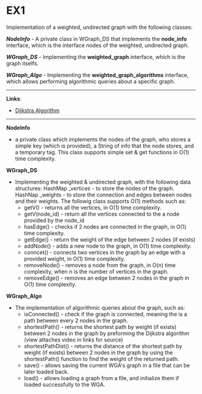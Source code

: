# EX1 

Implementation of a weighted, undirected graph with the following classes:

***NodeInfo*** - A private class in WGraph_DS that implements the **node_info** interface, which is the interface nodes of the weighted, undirected graph.

***WGraph_DS*** - Implementing the **weighted_graph** interface, which is the graph itselfs. 

***WGraph_Algo*** - Implementing the **weighted_graph_algorithms** interface, which allows performing algorithmic queries about a specific graph. 

---------------------------------------------------------
**Links**: 
- [Dijkstra Algorithm](https://www.coursera.org/lecture/advanced-data-structures/core-dijkstras-algorithm-2ctyF)

---------------------------------------------------------

**NodeInfo** 
- a private class which implements the nodes of the graph, who stores a simple key (which is provided), a String of info that the node stores, 
and a temporary tag. This class supports simple set & get functions in O(1) time complexity.


**WGraph_DS**
- Implementing the weighted & undirected graph, with the following data structures:
HashMap _vertices - to store the nodes of the graph.
HashNap _weights - to store the connection and edges between nodes and their weights.
The followig class supports O(1) methods such as:
    - getV() - returns all the vertices, in O(1) time complexity. 
    - getV(node_id) - return all the vertices connected to the a node provided by the node_id
    - hasEdge() - checks if 2 nodes are connected in the graph, in O(1) time complexity. 
    - getEdge() - return the weight of the edge between 2 nodes (if exists) 
    - addNode() - adds a new node to the graph, in O(1) time complexity. 
    - conncet() - connects two vertices in the graph by an edge with a provided weight, in O(1) time complexity. 
    - removeNode() - removes a node from the graph, in O(n) time complexity, when n is the number of vertices in the graph.
    - removeEdge() - removes an edge between 2 nodes in the graph in O(1) time complexity. 

**WGraph_Algo**
- The implementation of algorithmic queries about the graph, such as:
    - isConnected() - check if the graph is connected, meaning the is a path between every 2 nodes in the graph.
    - shortestPath() - returns the shortest path by weight (if exists) between 2 nodes in the graph by preforming the Dijkstra algorithm (view attaches video in links for source)
    - shortestPathDist() - returns the distance of the shortest path by weight (if exists) between 2 nodes in the graph by using the shortestPath() function to find the weight of the returned path. 
    - save() - allows saving the current WGA's graph in a file that can be later loaded back.
    - load() - allows loading a graph from a file, and initialize them if loaded successfully to the WGA.





